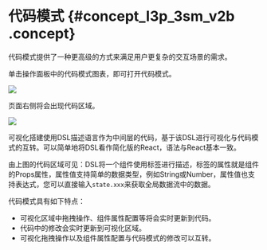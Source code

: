 # 代码模式 {#concept_l3p_3sm_v2b .concept}

代码模式提供了一种更高级的方式来满足用户更复杂的交互场景的需求。

单击操作面板中的代码模式图表，即可打开代码模式。

![](http://static-aliyun-doc.oss-cn-hangzhou.aliyuncs.com/assets/img/17768/15589329899714_zh-CN.png)

页面右侧将会出现代码区域。

![](http://static-aliyun-doc.oss-cn-hangzhou.aliyuncs.com/assets/img/17768/155893298940982_zh-CN.png)

可视化搭建使用DSL描述语言作为中间层的代码，基于该DSL进行可视化与代码模式的互转。可以简单地将DSL看作简化版的React，语法与React基本一致。

由上图的代码区域可见：DSL将一个组件使用标签进行描述，标签的属性就是组件的Props属性，属性值支持简单的数据类型，例如String或Number，属性值也支持表达式，您可以直接输入`state.xxx`来获取全局数据流中的数据。

代码模式具有如下特点：

-   可视化区域中拖拽操作、组件属性配置等将会实时更新到代码。
-   代码中的修改会实时更新到可视化区域。
-   可视化拖拽操作以及组件属性配置与代码模式的修改可以互转。

